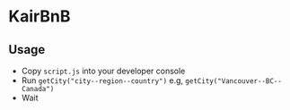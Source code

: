 # KairBnB

## Usage

- Copy `script.js` into your developer console
- Run `getCity("city--region--country")` e.g, `getCity("Vancouver--BC--Canada")`
- Wait
